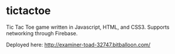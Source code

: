 tictactoe
=========

Tic Tac Toe game written in Javascript, HTML, and CSS3.  Supports networking through Firebase.

Deployed here: http://examiner-toad-32747.bitballoon.com/

